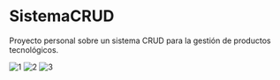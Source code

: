 # SistemaCRUD
Proyecto personal sobre un sistema CRUD para la gestión de productos tecnológicos.

![1](https://user-images.githubusercontent.com/85837821/189251381-1f93e692-edd1-4839-906a-1135309c4a56.jpg)
![2](https://user-images.githubusercontent.com/85837821/189251385-bd64db5a-2223-4c5c-adce-b814d8c6dd96.jpg)
![3](https://user-images.githubusercontent.com/85837821/189251386-83c9a5b7-e99c-43c1-8b28-6bd704f4730d.jpg)
